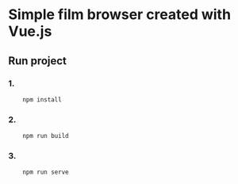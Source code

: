 # Simple film browser created with Vue.js

## Run project

### 1.

```
    npm install
```

### 2.

```
    npm run build
```

### 3.

```
    npm run serve
```
